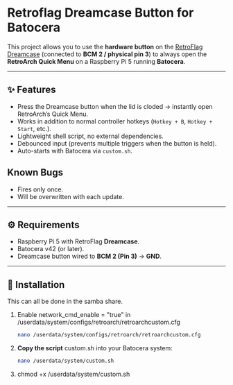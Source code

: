 # Retroflag Dreamcase Button for Batocera

This project allows you to use the **hardware button** on the [RetroFlag Dreamcase](https://amzn.to/4mLpIpC) (connected to **BCM 2 / physical pin 3**) to always open the **RetroArch Quick Menu** on a Raspberry Pi 5 running **Batocera**.

---

## ✨ Features
- Press the Dreamcase button when the lid is cloded → instantly open RetroArch’s Quick Menu.
- Works in addition to normal controller hotkeys (`Hotkey + B`, `Hotkey + Start`, etc.).
- Lightweight shell script, no external dependencies.
- Debounced input (prevents multiple triggers when the button is held).
- Auto-starts with Batocera via `custom.sh`.

## Known Bugs
- Fires only once.
- Will be overwritten with each update.

---

## ⚙️ Requirements
- Raspberry Pi 5 with RetroFlag **Dreamcase**.
- Batocera v42 (or later).
- Dreamcase button wired to **BCM 2 (Pin 3)** → **GND**.

---

## 🚀 Installation

This can all be done in the samba share.

1. Enable network_cmd_enable = "true" in /userdata/system/configs/retroarch/retroarchcustom.cfg
    ```bash
   nano /userdata/system/configs/retroarch/retroarchcustom.cfg
3. **Copy the script** custom.sh into your Batocera system:

   ```bash
   nano /userdata/system/custom.sh
4. chmod +x /userdata/system/custom.sh
